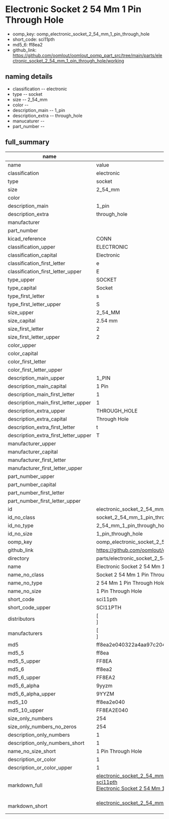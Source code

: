 # Electronic Socket 2 54 Mm 1 Pin Through Hole

  
* oomp_key: oomp_electronic_socket_2_54_mm_1_pin_through_hole 
* short_code: sci11pth
* md5_6: ff8ea2  
* github_link: https://github.com/oomlout/oomlout_oomp_part_src/tree/main/parts/electronic_socket_2_54_mm_1_pin_through_hole/working  
## naming details
* classification -- electronic
* type -- socket
* size -- 2_54_mm
* color -- 
* description_main -- 1_pin
* description_extra -- through_hole
* manucaturer -- 
* part_number -- 





## full_summary
| name | value | 
| --- | --- | 
| name | value | 
| classification | electronic | 
| type | socket | 
| size | 2_54_mm | 
| color |  | 
| description_main | 1_pin | 
| description_extra | through_hole | 
| manufacturer |  | 
| part_number |  | 
| kicad_reference | CONN | 
| classification_upper | ELECTRONIC | 
| classification_capital | Electronic | 
| classification_first_letter | e | 
| classification_first_letter_upper | E | 
| type_upper | SOCKET | 
| type_capital | Socket | 
| type_first_letter | s | 
| type_first_letter_upper | S | 
| size_upper | 2_54_MM | 
| size_capital | 2.54 mm | 
| size_first_letter | 2 | 
| size_first_letter_upper | 2 | 
| color_upper |  | 
| color_capital |  | 
| color_first_letter |  | 
| color_first_letter_upper |  | 
| description_main_upper | 1_PIN | 
| description_main_capital | 1 Pin | 
| description_main_first_letter | 1 | 
| description_main_first_letter_upper | 1 | 
| description_extra_upper | THROUGH_HOLE | 
| description_extra_capital | Through Hole | 
| description_extra_first_letter | t | 
| description_extra_first_letter_upper | T | 
| manufacturer_upper |  | 
| manufacturer_capital |  | 
| manufacturer_first_letter |  | 
| manufacturer_first_letter_upper |  | 
| part_number_upper |  | 
| part_number_capital |  | 
| part_number_first_letter |  | 
| part_number_first_letter_upper |  | 
| id | electronic_socket_2_54_mm_1_pin_through_hole | 
| id_no_class | socket_2_54_mm_1_pin_through_hole | 
| id_no_type | 2_54_mm_1_pin_through_hole | 
| id_no_size | 1_pin_through_hole | 
| oomp_key | oomp_electronic_socket_2_54_mm_1_pin_through_hole | 
| github_link | https://github.com/oomlout/oomlout_oomp_part_src/tree/main/parts/electronic_socket_2_54_mm_1_pin_through_hole/working | 
| directory | parts/electronic_socket_2_54_mm_1_pin_through_hole | 
| name | Electronic Socket 2 54 Mm 1 Pin Through Hole | 
| name_no_class | Socket 2 54 Mm 1 Pin Through Hole | 
| name_no_type | 2 54 Mm 1 Pin Through Hole | 
| name_no_size | 1 Pin Through Hole | 
| short_code | sci11pth | 
| short_code_upper | SCI11PTH | 
| distributors | [<br>] | 
| manufacturers | [<br>] | 
| md5 | ff8ea2e040322a4aa97c204d54636cf0 | 
| md5_5 | ff8ea | 
| md5_5_upper | FF8EA | 
| md5_6 | ff8ea2 | 
| md5_6_upper | FF8EA2 | 
| md5_6_alpha | 9yyzm | 
| md5_6_alpha_upper | 9YYZM | 
| md5_10 | ff8ea2e040 | 
| md5_10_upper | FF8EA2E040 | 
| size_only_numbers | 254 | 
| size_only_numbers_no_zeros | 254 | 
| description_only_numbers | 1 | 
| description_only_numbers_short | 1 | 
| name_no_size_short | 1 Pin Through Hole | 
| description_or_color | 1 | 
| description_or_color_upper | 1 | 
| markdown_full | [electronic_socket_2_54_mm_1_pin_through_hole](https://github.com/oomlout/oomlout_oomp_part_src/tree/main/parts/electronic_socket_2_54_mm_1_pin_through_hole/working)<br>[sci11pth](https://github.com/oomlout/oomlout_oomp_part_src/tree/main/parts/electronic_socket_2_54_mm_1_pin_through_hole/working)<br>[Electronic Socket 2 54 Mm 1 Pin Through Hole](https://github.com/oomlout/oomlout_oomp_part_src/tree/main/parts/electronic_socket_2_54_mm_1_pin_through_hole/working)<br><br> | 
| markdown_short | [electronic_socket_2_54_mm_1_pin_through_hole](https://github.com/oomlout/oomlout_oomp_part_src/tree/main/parts/electronic_socket_2_54_mm_1_pin_through_hole/working)<br><br> | 
